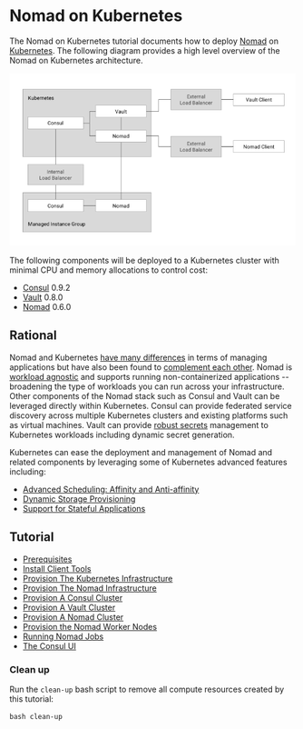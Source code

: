 # Nomad on Kubernetes

The Nomad on Kubernetes tutorial documents how to deploy [Nomad](https://www.nomadproject.io/) on [Kubernetes](https://kubernetes.io/). The following diagram provides a high level overview of the Nomad on Kubernetes architecture.

![Nomad on Kubernetes](images/nomad-on-kubernetes.png)

The following components will be deployed to a Kubernetes cluster with minimal CPU and memory allocations to control cost:

* [Consul](https://www.consul.io/) 0.9.2
* [Vault](https://www.vaultproject.io/) 0.8.0
* [Nomad](https://www.nomadproject.io/) 0.6.0

## Rational

Nomad and Kubernetes [have many differences](https://www.nomadproject.io/intro/vs/kubernetes.html) in terms of managing applications but have also been found to [complement each other](https://stackshare.io/circleci/how-circleci-processes-4-5-million-builds-per-month). Nomad is [workload agnostic](https://www.nomadproject.io/docs/drivers/index.html) and supports running non-containerized applications -- broadening the type of workloads you can run across your infrastructure. Other components of the Nomad stack such as Consul and Vault can be leveraged directly within Kubernetes. Consul can provide federated service discovery across multiple Kubernetes clusters and existing platforms such as virtual machines. Vault can provide [robust secrets](https://www.vaultproject.io/intro/use-cases.html) management to Kubernetes workloads including dynamic secret generation.

Kubernetes can ease the deployment and management of Nomad and related components by leveraging some of Kubernetes advanced features including:

* [Advanced Scheduling: Affinity and Anti-affinity](https://kubernetes.io/docs/concepts/configuration/assign-pod-node/)
* [Dynamic Storage Provisioning](https://kubernetes.io/docs/concepts/storage/persistent-volumes/#dynamic)
* [Support for Stateful Applications](https://kubernetes.io/docs/concepts/workloads/controllers/statefulset/)

## Tutorial

* [Prerequisites](docs/01-prerequisites.md)
* [Install Client Tools](docs/02-client-tools.md)
* [Provision The Kubernetes Infrastructure](docs/03-kubernetes-infrastructure.md)
* [Provision The Nomad Infrastructure](docs/04-nomad-infrastructure.md)
* [Provision A Consul Cluster](docs/05-consul.md)
* [Provision A Vault Cluster](docs/06-vault.md)
* [Provision A Nomad Cluster](docs/07-nomad.md)
* [Provision the Nomad Worker Nodes](docs/08-nomad-worker-nodes.md)
* [Running Nomad Jobs](docs/09-nomad-jobs.md)
* [The Consul UI](docs/10-consul-ui.md)

### Clean up

Run the `clean-up` bash script to remove all compute resources created by this tutorial:

```
bash clean-up
```
